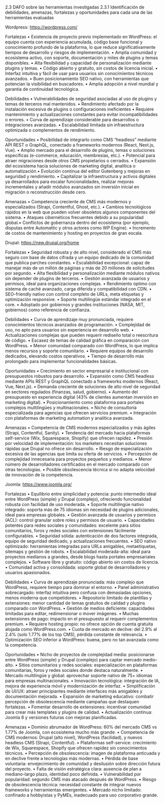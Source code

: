 2.3 DAFO sobre las herramientas investigadas
2.3.1 Identificación de debilidades, amenazas, fortalezas y oportunidades para cada una de las herramientas evaluadas


Wordpress: https://wordpress.com/

	
Fortalezas
• Existencia de proyecto previo implementado en WordPress: el equipo cuenta con experiencia acumulada, código base funcional y conocimiento profundo de la plataforma, lo que reduce significativamente tiempos de desarrollo y riesgos de implementación.
• Amplia comunidad y ecosistema activo, con soporte, documentación y miles de plugins y temas disponibles.
• Alta flexibilidad y capacidad de personalización mediante plugins y temas.
• Código abierto y gratuito, sin costos de licencia inicial.
• Interfaz intuitiva y fácil de usar para usuarios sin conocimientos técnicos avanzados.
• Buen posicionamiento SEO nativo, con herramientas que potencian la visibilidad en buscadores.
• Amplia adopción a nivel mundial y garantía de continuidad tecnológica.

Debilidades
• Vulnerabilidades de seguridad asociadas al uso de plugins y temas de terceros mal mantenidos.
• Rendimiento afectado por la instalación excesiva de plugins o configuraciones ineficientes
• Requiere mantenimiento y actualizaciones constantes para evitar incompatibilidades o errores.
• Curva de aprendizaje considerable para desarrollos o integraciones avanzadas.
• Escalabilidad limitada sin infraestructura optimizada o complementos de rendimiento.

Oportunidades
• Posibilidad de integrarlo como CMS “headless” mediante API REST o GraphQL, conectado a frameworks modernos (React, Next.js, Vue).
• Amplio mercado para el desarrollo de plugins, temas o soluciones específicas (e-commerce, educación, membresías, etc.).
• Potencial para atraer migraciones desde otros CMS propietarios o cerrados.
• Expansión del ecosistema hacia soluciones de marketing digital, analítica o automatización.• Evolución continua del editor Gutenberg y mejoras en seguridad y rendimiento.
• Capitalizar la infraestructura y activos digitales ya desarrollados para escalar funcionalidades, realizar mejoras incrementales y añadir módulos avanzados sin inversión inicial en migración o reconstrucción desde cero.

Amenazas
• Competencia creciente de CMS más modernos y especializados (Strapi, Contentful, Ghost, etc.).
• Cambios tecnológicos rápidos en la web que pueden volver obsoletos algunos componentes del sistema.
• Ataques cibernéticos frecuentes debido a su popularidad global.• Conflictos de gobernanza dentro del ecosistema (por ejemplo, disputas entre Automattic y otros actores como WP Engine).
• Incremento de costos de mantenimiento y hosting en proyectos de gran escala.



Drupal: https://new.drupal.org/home


Fortalezas
• Seguridad robusta y de alto nivel, considerado el CMS más seguro con base de datos cifrada y un equipo dedicado de la comunidad que publica parches constantes.
• Escalabilidad excepcional: capaz de manejar más de un millón de páginas y más de 20 millones de solicitudes por segundo.
• Alta flexibilidad y personalización mediante módulos nativos sin depender de plugins de terceros.
• Gestión avanzada de usuarios y permisos, ideal para organizaciones complejas.
• Rendimiento óptimo con sistema de caché avanzado, carga diferida y compatibilidad con CDN.
• SEO-friendly nativo con control completo de URLs, meta etiquetas y optimización responsive.
• Soporte multilingüe estándar integrado en el core.
• Adoptado por gobiernos y grandes instituciones (NASA, MIT, gobiernos) como referencia de confianza.

Debilidades
• Curva de aprendizaje muy pronunciada, requiere conocimientos técnicos avanzados de programación.
• Complejidad de uso, no apto para usuarios sin experiencia en desarrollo web.
• Actualizaciones complejas que pueden requerir rediseño total o reescritura de código.
• Escasez de temas de calidad gráfica en comparación con WordPress.
• Menor comunidad comparado con WordPress, lo que implica menos recursos y soporte comunitario.
• Requiere equipos de desarrollo dedicados, elevando costos operativos.
• Tiempo de desarrollo más prolongado para implementar funcionalidades básicas.

Oportunidades
• Crecimiento en sector empresarial e institucional con presupuestos robustos para desarrollo.
• Expansión como CMS headless mediante APIs REST y GraphQL conectado a frameworks modernos (React, Vue, Next.js).
• Demanda creciente de soluciones de alto nivel de seguridad en sectores regulados (finanzas, salud, gobierno).
• Aumento del presupuesto en experiencia digital (43% de clientes aumentan inversión en marketing digital).
• Posicionamiento como plataforma para portales complejos multilingües y multinacionales.
• Nicho de consultoría especializada para agencias que ofrecen servicios premium.
• Integración con plataformas de marketing automation y analítica avanzada.

Amenazas
• Competencia de CMS modernos especializados y más ágiles (Strapi, Contentful, Sanity).
• Tendencia del mercado hacia plataformas self-service (Wix, Squarespace, Shopify) que ofrecen rapidez.
• Presión por velocidad de implementación: los marketers necesitan soluciones rápidas que Drupal no ofrece sin desarrollo.
• Riesgo de especialización excesiva de las agencias que limita su oferta de servicios.
• Percepción de complejidad innecesaria para proyectos pequeños y medianos.
• Menor número de desarrolladores certificados en el mercado comparado con otras tecnologías.
• Posible obsolescencia técnica si no adapta velocidad de innovación de la competencia.



Joomla: https://www.joomla.org/


Fortalezas
• Equilibrio entre simplicidad y potencia: punto intermedio ideal entre WordPress (simple) y Drupal (complejo), ofreciendo funcionalidad robusta con facilidad de uso moderada.
• Soporte multilingüe nativo integrado: soporta más de 75 idiomas sin necesidad de plugins adicionales, ideal para empresas globales.
• Gestión avanzada de usuarios y permisos (ACL): control granular sobre roles y permisos de usuario.
• Capacidades potentes para redes sociales y comunidades: excelente para sitios comunitarios, foros y redes sociales con extensiones fácilmente configurables.
• Seguridad sólida: autenticación de dos factores integrada, equipo de seguridad dedicado, y actualizaciones frecuentes.
• SEO nativo optimizado: herramientas integradas para URLs amigables, metaetiquetas, sitemaps y gestión de robots.
• Escalabilidad moderada-alta: ideal para proyectos medianos a grandes, desde blogs hasta portales empresariales complejos.
• Software libre y gratuito: código abierto sin costos de licencia.
• Comunidad activa y consolidada: soporte global de desarrolladores y usuarios apasionados.

Debilidades
• Curva de aprendizaje pronunciada: más complejo que WordPress, requiere tiempo para dominar el entorno.
• Panel administrativo sobrecargado: interfaz intuitiva pero confusa con demasiadas opciones, menos moderna que competidores.
• Repositorio limitado de plantillas y extensiones: menor cantidad de temas gratuitos de calidad y plugins comparado con WordPress.
• Gestión de medios deficiente: capacidades limitadas para editar, redimensionar o mover imágenes.
• Muchas extensiones de pago: impacto en el presupuesto al requerir complementos premium.
• Requiere hosting propio: no ofrece opción de cuenta gratuita alojada como WordPress.com.
• Cuota de mercado en declive: del 2.9% al 2.4% (solo 1.77% de los top CMS), pérdida constante de relevancia.
• Optimización SEO inferior a WordPress: buena, pero no tan avanzada como la competencia.

Oportunidades
• Nicho de proyectos de complejidad media: posicionarse entre WordPress (simple) y Drupal (complejo) para captar mercado medio-alto.
• Sitios comunitarios y redes sociales: especialización en plataformas comunitarias, foros y redes sociales donde destaca naturalmente.
• Mercado multilingüe y global: aprovechar soporte nativo de 75+ idiomas para empresas multinacionales.
• Innovación tecnológica: integración de IA, mejora de experiencia móvil y modernización de interfaz.
• Simplificación de UI/UX: atraer principiantes mediante interfaces más amigables y documentación mejorada.
• Expansión de marketing educativo: combatir percepción de obsolescencia mediante campañas que destaquen fortalezas.
• Fomentar desarrollo de extensiones: incentivar comunidad para crear más templates y plugins de calidad.
• Actualización continua: Joomla 8 y versiones futuras con mejoras planificadas.

Amenazas
• Dominio abrumador de WordPress: 60% del mercado CMS vs 1.77% de Joomla, con ecosistema mucho más grande.
• Competencia de CMS modernos: Drupal (alto nivel), WordPress (facilidad), y nuevos headless CMS (Strapi, Contentful).
• Plataformas self-service: crecimiento de Wix, Squarespace, Shopify que ofrecen rapidez sin conocimientos técnicos.
• Percepción de obsolescencia: imagen de plataforma anticuada y en declive frente a tecnologías más modernas.
• Pérdida de base voluntaria: envejecimiento de comunidad y desilusión sobre dirección futura del proyecto.
• Falta de visión estratégica clara: ausencia de plan a mediano-largo plazo, identidad poco definida.
• Vulnerabilidad por popularidad: segundo CMS más atacado después de WordPress.
• Riesgo de obsolescencia técnica: necesidad constante de integrar nuevos frameworks y herramientas emergentes.
• Mercado nicho limitado: confinado a hobbyistas y PyMEs, inadecuado para uso corporativo grande.


